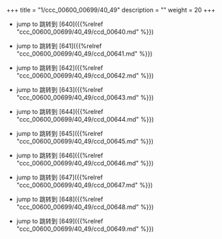 +++
title = "1/ccc_00600_00699/40_49"
description = ""
weight = 20
+++

* jump to 跳转到 [640]({{%relref "ccc_00600_00699/40_49/ccd_00640.md" %}})

* jump to 跳转到 [641]({{%relref "ccc_00600_00699/40_49/ccd_00641.md" %}})

* jump to 跳转到 [642]({{%relref "ccc_00600_00699/40_49/ccd_00642.md" %}})

* jump to 跳转到 [643]({{%relref "ccc_00600_00699/40_49/ccd_00643.md" %}})

* jump to 跳转到 [644]({{%relref "ccc_00600_00699/40_49/ccd_00644.md" %}})

* jump to 跳转到 [645]({{%relref "ccc_00600_00699/40_49/ccd_00645.md" %}})

* jump to 跳转到 [646]({{%relref "ccc_00600_00699/40_49/ccd_00646.md" %}})

* jump to 跳转到 [647]({{%relref "ccc_00600_00699/40_49/ccd_00647.md" %}})

* jump to 跳转到 [648]({{%relref "ccc_00600_00699/40_49/ccd_00648.md" %}})

* jump to 跳转到 [649]({{%relref "ccc_00600_00699/40_49/ccd_00649.md" %}})

